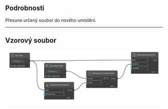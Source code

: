 ## Podrobnosti
Přesune určený soubor do nového umístění.
___
## Vzorový soubor

![MoveFile](./DSCore.IO.FileSystem.MoveFile_img.jpg)

